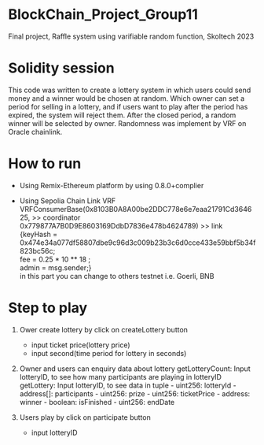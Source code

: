 # BlockChain_Project_Group11
Final project, Raffle system using varifiable random function, Skoltech 2023

# Solidity session
This code was written to create a lottery system in which users could send money and a winner would be chosen at random. Which owner can set a period for selling in a lottery, and if users want to play after the period has expired, the system will reject them. After the closed period, a random winner will be selected by owner. Randomness was implement by VRF on Oracle chainlink.

# How to run
- Using Remix-Ethereum platform by using 0.8.0+complier

- Using Sepolia Chain Link VRF \
 VRFConsumerBase(0x8103B0A8A00be2DDC778e6e7eaa21791Cd364625, >> coordinator \
                 0x779877A7B0D9E8603169DdbD7836e478b4624789) >> link\
                {keyHash = 0x474e34a077df58807dbe9c96d3c009b23b3c6d0cce433e59bbf5b34f823bc56c; \
                 fee = 0.25 * 10 ** 18 ; \
                 admin = msg.sender;} \
 in this part you can change to others testnet i.e. Goerli, BNB
 
 # Step to play
 1. Ower create lottery by click on createLottery button
    - input ticket price(lottery price)
    - input second(time period for lottery in seconds)
    
 2. Owner and users can enquiry data about lottery 
    getLotteryCount: Input lotteryID, to see how many participants are playing in lotteryID
    getLottery: Input lotteryID, to see data in tuple
                - uint256: lotteryId
                - address[]: participants
                - uint256: prize
                - uint256: ticketPrice
                - address: winner
                - boolean: isFinished
                - uint256: endDate
                
 4. Users play by click on participate button
    - input lotteryID 
